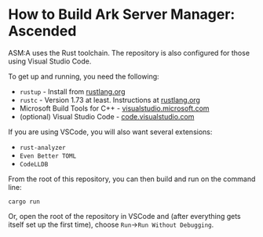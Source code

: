 # How to Build Ark Server Manager: Ascended

ASM:A uses the Rust toolchain. The repository is also configured for those using Visual Studio Code.

To get up and running, you need the following:

* `rustup` - Install from [rustlang.org](https://www.rust-lang.org/tools/install)
* `rustc` - Version 1.73 at least.  Instructions at [rustlang.org](https://blog.rust-lang.org/2023/10/05/Rust-1.73.0.html)
* Microsoft Build Tools for C++ - [visualstudio.microsoft.com](https://aka.ms/vs/17/release/vs_BuildTools.exe)
*  (optional) Visual Studio Code - [code.visualstudio.com](https://code.visualstudio.com/)

If you are using VSCode, you will also want several extensions:
* `rust-analyzer`
* `Even Better TOML`
* `CodeLLDB`

From the root of this repository, you can then build and run on the command line:

```
cargo run
```

Or, open the root of the repository in VSCode and (after everything gets itself set up the first time), choose `Run`->`Run Without Debugging`.